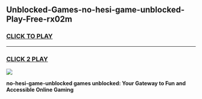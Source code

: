 
## Unblocked-Games-no-hesi-game-unblocked-Play-Free-rx02m
<h3>
<a href="https://premium76.site?title=no-hesi-game-unblocked&ref=15A">CLICK TO PLAY</a></h3>
<hr>

<h3>
<a href="https://premium76.site?title=no-hesi-game-unblocked&ref=15A">CLICK 2 PLAY</a>
  
</h3>

<a href="https://premium76.site?title=no-hesi-game-unblocked&ref=15A"><img src="https://clearcache.store/games.png"></a>


**no-hesi-game-unblocked games unblocked: Your Gateway to Fun and Accessible Online Gaming**
